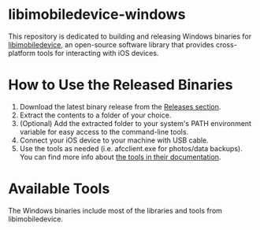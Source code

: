 # libimobiledevice-windows

This repository is dedicated to building and releasing Windows binaries for [libimobiledevice](https://github.com/libimobiledevice/libimobiledevice), an open-source software library that provides cross-platform tools for interacting with iOS devices.

# How to Use the Released Binaries

1. Download the latest binary release from the [Releases section](https://github.com/jrjr/libimobiledevice-windows/releases).
2. Extract the contents to a folder of your choice.
3. (Optional) Add the extracted folder to your system's PATH environment variable for easy access to the command-line tools.
4. Connect your iOS device to your machine with USB cable.
5. Use the tools as needed (i.e. afcclient.exe for photos/data backups). You can find more info about [the tools in their documentation](https://docs.libimobiledevice.org/libimobiledevice/latest/index.html).

# Available Tools

The Windows binaries include most of the libraries and tools from libimobiledevice.
